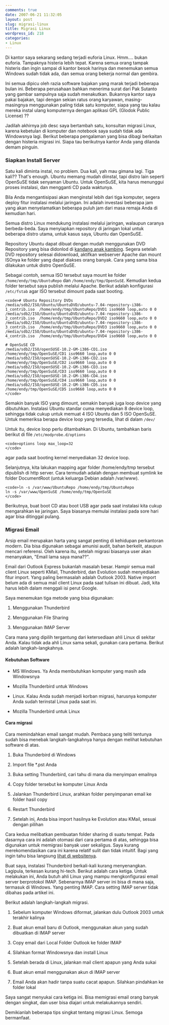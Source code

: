 ```yaml
---
comments: true
date: 2007-06-21 11:32:05
layout: post
slug: migrasi-linux
title: Migrasi Linux
wordpress_id: 218
categories:
- Linux
---
```


Di kantor saya sekarang sedang terjadi euforia Linux. Hmm.... bukan euforia. Tampaknya histeria lebih tepat. Karena semua orang tampak histeris dan ingin sampai di kantor besok harinya dan menemukan semua Windows sudah tidak ada, dan semua orang bekerja normal dan gembira. 

Ini semua dipicu oleh razia software bajakan yang marak terjadi beberapa bulan ini. Beberapa perusahaan bahkan menerima surat dari Pak Sutanto yang gambar sampulnya saja sudah menakutkan. Bukannya kantor saya pakai bajakan, tapi dengan sekian ratus orang karyawan, masing-masingnya menggunakan paling tidak satu komputer, siapa yang tau kalau mereka instal ulang komputernya dengan aplikasi GPL (Glodok Public License) ?? 

Jadilah akhirnya job desc saya bertambah satu, konsultan migrasi Linux, karena kebetulan di komputer dan notebook saya sudah tidak ada Windowsnya lagi. Berikut beberapa pengalaman yang bisa dibagi berkaitan dengan histeria migrasi ini. Siapa tau berikutnya kantor Anda yang dilanda demam pinguin. 



### Siapkan Install Server


Satu kali diminta instal, no problem. Dua kali, yah mau gimana lagi. Tiga kali?? That's enough. Ubuntu memang mudah diinstal, tapi distro lain seperti OpenSuSE tidak senyaman Ubuntu. Untuk OpenSuSE, kita harus menunggui proses instalasi, dan mengganti CD pada waktunya. 

Bila Anda mengantisipasi akan menginstal lebih dari tiga komputer, segera deploy fitur instalasi melalui jaringan. Ini adalah investasi beberapa jam yang akan menyelamatkan beberapa puluh jam dari masa remaja Anda di kemudian hari. 

Semua distro Linux mendukung instalasi melalui jaringan, walaupun caranya berbeda-beda. Saya menyiapkan repository di jaringan lokal untuk beberapa distro utama, untuk kasus saya, Ubuntu dan OpenSuSE. 

Repository Ubuntu dapat dibuat dengan mudah menggunakan DVD Repository yang bisa didonlod di [kandang anak kambing](http://anak.kambing.vlsm.org/). Segera setelah DVD repository selesai didownload, aktifkan webserver Apache dan mount ISOnya ke folder yang dapat diakses orang banyak. Cara yang sama bisa dilakukan untuk distro OpenSuSE. 

Sebagai contoh, semua ISO tersebut saya mount ke folder `/home/endy/tmp/UbuntuRepo` dan `/home/endy/tmp/OpenSuSE`. Kemudian kedua folder tersebut saya publish melalui Apache. Berikut adalah konfigurasi `/etc/fstab` agar ISO tersebut dimount pada saat booting. 


    
    <code># Ubuntu Repository DVDs
    /media/sdb2/ISO/Ubuntu/UbuntuDVD/ubuntu-7.04-repository-i386-1_contrib.iso  /home/endy/tmp/UbuntuRepo/DVD1 iso9660 loop,auto 0 0 
    /media/sdb2/ISO/Ubuntu/UbuntuDVD/ubuntu-7.04-repository-i386-2_contrib.iso  /home/endy/tmp/UbuntuRepo/DVD2 iso9660 loop,auto 0 0 
    /media/sdb2/ISO/Ubuntu/UbuntuDVD/ubuntu-7.04-repository-i386-3_contrib.iso  /home/endy/tmp/UbuntuRepo/DVD3 iso9660 loop,auto 0 0 
    /media/sdb2/ISO/Ubuntu/UbuntuDVD/ubuntu-7.04-repository-i386-4_contrib.iso  /home/endy/tmp/UbuntuRepo/DVD4 iso9660 loop,auto 0 0 
    
    # OpenSuSE CD
    /media/sdb2/ISO/openSUSE-10.2-GM-i386-CD1.iso  /home/endy/tmp/OpenSuSE/CD1 iso9660 loop,auto 0 0 
    /media/sdb2/ISO/openSUSE-10.2-GM-i386-CD2.iso  /home/endy/tmp/OpenSuSE/CD2 iso9660 loop,auto 0 0 
    /media/sdb2/ISO/openSUSE-10.2-GM-i386-CD3.iso  /home/endy/tmp/OpenSuSE/CD3 iso9660 loop,auto 0 0 
    /media/sdb2/ISO/openSUSE-10.2-GM-i386-CD4.iso  /home/endy/tmp/OpenSuSE/CD4 iso9660 loop,auto 0 0 
    /media/sdb2/ISO/openSUSE-10.2-GM-i386-CD5.iso  /home/endy/tmp/OpenSuSE/CD5 iso9660 loop,auto 0 0 
    </code>



Semakin banyak ISO yang dimount, semakin banyak juga loop device yang dibutuhkan. Instalasi Ubuntu standar cuma menyediakan 8 device loop, sehingga tidak cukup untuk memuat 4 ISO Ubuntu dan 5 ISO OpenSuSE. 
Untuk memeriksa berapa device loop yang tersedia, lihat di dalam `/dev/`

Untuk itu, device loop perlu ditambahkan. Di Ubuntu, tambahkan baris berikut di file `/etc/modprobe.d/options`

    
    <code>options loop max_loop=32 
    </code>


agar pada saat booting kernel menyediakan 32 device loop. 

Selanjutnya, kita lakukan mapping agar folder /home/endy/tmp tersebut dipublish di http server. Cara termudah adalah dengan membuat symlink ke folder DocumentRoot (untuk keluarga Debian adalah /var/www). 

    
    <code>ln -s /var/www/UbuntuRepo /home/endy/tmp/UbuntuRepo
    ln -s /var/www/OpenSuSE /home/endy/tmp/OpenSuSE
    </code>



Berikutnya, buat boot CD atau boot USB agar pada saat instalasi kita cukup mengarahkan ke jaringan. Saya biasanya memulai instalasi pada sore hari agar bisa ditinggal pulang. 



### Migrasi Email


Arsip email merupakan harta yang sangat penting di kehidupan perkantoran modern. Dia bisa digunakan sebagai amunisi audit, bahan berkelit, ataupun mencari referensi. Oleh karena itu, setelah migrasi biasanya user akan menanyakan, "Email lama saya mana??".

Email dari Outlook Express bukanlah masalah besar. Hampir semua mail client Linux seperti KMail, Thunderbird, dan Evolution sudah menyediakan fitur import. Yang paling bermasalah adalah Outlook 2003. Native import belum ada di semua mail client Linux pada saat tulisan ini dibuat. Jadi, kita harus lebih dalam menggali isi perut Google. 

Saya menemukan tiga metode yang bisa digunakan: 




  1. Menggunakan Thunderbird


  2. Menggunakan File Sharing


  3. Menggunakan IMAP Server



Cara mana yang dipilih tergantung dari ketersediaan ahli Linux di sekitar Anda. Kalau tidak ada ahli Linux sama sekali, gunakan cara pertama. Berikut adalah langkah-langkahnya. 


#### Kebutuhan Software






  * MS Windows. Ya Anda membutuhkan komputer yang masih ada Windowsnya


  * Mozilla Thunderbird untuk Windows


  * Linux. Kalau Anda sudah menjadi korban migrasi, harusnya komputer Anda sudah terinstal Linux pada saat ini.


  * Mozilla Thunderbird untuk Linux





#### Cara migrasi


Cara memindahkan email sangat mudah. Pembaca yang teliti tentunya sudah bisa menebak langkah-langkahnya hanya dengan melihat kebutuhan software di atas. 





  1. Buka Thunderbird di Windows


  2. Import file *.pst Anda


  3. Buka setting Thunderbird, cari tahu di mana dia menyimpan emailnya


  4. Copy folder tersebut ke komputer Linux Anda


  5. Jalankan Thunderbird Linux, arahkan folder penyimpanan email ke folder hasil copy


  6. Restart Thunderbird


  7. Setelah ini, Anda bisa import hasilnya ke Evolution atau KMail, sesuai dengan pilihan



Cara kedua melibatkan pembuatan folder sharing di suatu tempat. Pada dasarnya cara ini adalah otomasi dari cara pertama di atas, sehingga bisa digunakan untuk memigrasi banyak user sekaligus. Saya kurang merekomendasikan cara ini karena relatif sulit dan tidak intuitif. Bagi yang ingin tahu bisa langsung [lihat di websitenya](http://www.neotek.hu/en/o2e_en.html). 

Buat saya, instalasi Thunderbird berkali-kali kurang menyenangkan. Lagipula, terkesan kurang hi-tech. Berikut adalah cara ketiga. Untuk melakukan ini, Anda butuh ahli Linux yang mampu mengkonfigurasi email server berprotokol IMAP. Sebenarnya IMAP server ini bisa di mana saja, termasuk di Windows. Yang penting IMAP. Cara setting IMAP server tidak dibahas pada artikel ini. 

Berikut adalah langkah-langkah migrasi. 




  1. Sebelum komputer Windows diformat, jalankan dulu Outlook 2003 untuk terakhir kalinya


  2. Buat akun email baru di Outlook, menggunakan akun yang sudah dibuatkan di IMAP server


  3. Copy email dari Local Folder Outlook ke folder IMAP


  4. Silahkan format Windowsnya dan install Linux


  5. Setelah berada di Linux, jalankan mail client apapun yang Anda sukai


  6. Buat akun email menggunakan akun di IMAP server


  7. Email Anda akan hadir tanpa suatu cacat apapun. Silahkan pindahkan ke folder lokal



Saya sangat menyukai cara ketiga ini. Bisa memigrasi email orang banyak dengan singkat, dan user bisa diajari untuk melakukannya sendiri. 

Demikianlah beberapa tips singkat tentang migrasi Linux. Semoga bermanfaat.
